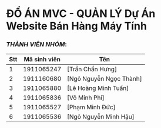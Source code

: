 
# ĐỒ ÁN MVC - QUẢN LÝ Dự Án Website Bán Hàng Máy Tính
### *THÀNH VIÊN NHÓM*:
Stt | Mã sinh viên | Tên
---- | ---- | ---
1 | 1911065247 | [Trần Chấn Hưng]
2 | 1911160680 | [Ngô Nguyễn Ngọc Thành]
3 | 1911065880 | [Lê Hoàng Minh Tuấn]
4 | 1911065836 | [Võ Minh Phi]
5 | 1911065527 | [Phạm Minh Đức]
6 | 1911065536 | [Ngô Nguyễn Minh Hậu]
